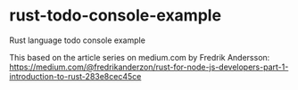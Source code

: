 # rust-todo-console-example
Rust language todo console example

This based on the article series on medium.com by Fredrik Andersson: https://medium.com/@fredrikanderzon/rust-for-node-js-developers-part-1-introduction-to-rust-283e8cec45ce

